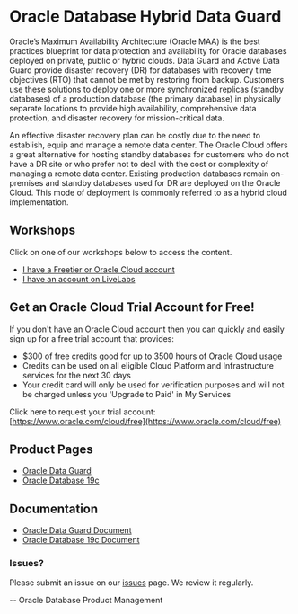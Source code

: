 # Oracle Database Hybrid Data Guard

Oracle’s Maximum Availability Architecture (Oracle MAA) is the best practices blueprint for data protection and availability for Oracle databases deployed on private, public or hybrid clouds. Data Guard and Active Data Guard provide disaster recovery (DR) for databases with recovery time objectives (RTO) that cannot be met by restoring from backup. Customers use these solutions to deploy one or more synchronized replicas (standby databases) of a production database (the primary database) in physically separate locations to provide high availability, comprehensive data protection, and disaster recovery for mission-critical data. 

An effective disaster recovery plan can be costly due to the need to establish, equip and manage a remote data center. The Oracle Cloud offers a great alternative for hosting standby databases for customers who do not have a DR site or who prefer not to deal with the cost or complexity of managing a remote data center. Existing production databases remain on-premises and standby databases used for DR are deployed on the Oracle Cloud. This mode of deployment is commonly referred to as a hybrid cloud implementation. 

## Workshops
Click on one of our workshops below to access the content.


- [I have a Freetier or Oracle Cloud account](https://minqiaowang.github.io/hybrid-adg/freetier/index.html)
- [I have an account on LiveLabs](https://minqiaowang.github.io/hybrid-adg/ssworkshop/index.html)


## Get an Oracle Cloud Trial Account for Free!
If you don't have an Oracle Cloud account then you can quickly and easily sign up for a free trial account that provides:
- $300 of free credits good for up to 3500 hours of Oracle Cloud usage
- Credits can be used on all eligible Cloud Platform and Infrastructure services for the next 30 days
- Your credit card will only be used for verification purposes and will not be charged unless you 'Upgrade to Paid' in My Services

Click here to request your trial account: [https://www.oracle.com/cloud/free](https://www.oracle.com/cloud/free)


## Product Pages
- [Oracle Data Guard](https://www.oracle.com/database/technologies/high-availability/dataguard.html)
- [Oracle Database 19c](https://www.oracle.com/database/)

## Documentation
- [Oracle Data Guard Document](https://www.oracle.com/database/technologies/high-availability/dataguard.html)
- [Oracle Database 19c Document](https://docs.oracle.com/en/database/oracle/oracle-database/19/books.html)

### Issues?
Please submit an issue on our [issues](https://github.com/oracle/learning-library/issues) page.  We review it regularly.

-- Oracle Database Product Management
